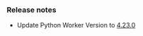 ### Release notes

<!-- Please add your release notes in the following format:
- My change description (#PR)
-->
- Update Python Worker Version to [4.23.0](https://github.com/Azure/azure-functions-python-worker/releases/tag/4.23.0)

